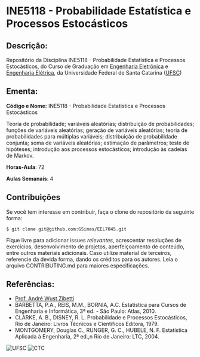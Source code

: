 # INE5118 - Probabilidade Estatística e Processos Estocásticos

## Descrição:

Repositório da Disciplina INE5118 - Probabilidade Estatística e Processos Estocásticos, do Curso de Graduação em [Engenharia Eletrônica](http://geltro.ufsc.br/) e [Engenharia Elétrica](http://cagr.sistemas.ufsc.br/relatorios/curriculoCurso?curso=202&curriculo=20051), da Universidade Federal de Santa Catarina ([UFSC](ufsc.br))

## Ementa:

**Código e Nome:** INE5118 - Probabilidade Estatística e Processos Estocásticos

Teoria de probabilidade; variáveis aleatórias; distribuição de probabilidades; funções de variáveis aleatórias; geração de variáveis aleatórias; teoria de
probabilidades para múltiplas variáveis; distribuição de probabilidade conjunta; soma de variáveis aleatórias; estimação de parâmetros; teste de hipóteses;
introdução aos processos estocásticos; introdução às cadeias de Markov.

**Horas-Aula**: 72

**Aulas Semanais**: 4

## **Contribuições**

Se você tem interesse em contribuir, faça o clone do repositório da seguinte forma:

```
$ git clone git@github.com:GSimas/EEL7045.git
```

Fique livre para adicionar issues *relevantes*, acrescentar resoluções de exercícios, desenvolvimento de projetos, aperfeiçoamento de conteúdo, entre outros materiais adicionais. Caso utilize material de terceiros, referencie da devida forma, dando os créditos para os autores.
Leia o arquivo CONTRIBUTING.md para maiores especificações.

## Referências:

- [Prof. André Wust Zibetti](http://www.inf.ufsc.br/~andre.zibetti/)
- BARBETTA, P.A., REIS, M.M., BORNIA, A.C. Estatística para Cursos de Engenharia e Informática, 3ª ed. - São Paulo: Atlas, 2010.
- CLARKE, A. B., DISNEY, R. L. Probabilidade e Processos Estocásticos, Rio de Janeiro: Livros Técnicos e Científicos Editora, 1979.
- MONTGOMERY, Douglas C., RUNGER, G. C., HUBELE, N. F. Estatística Aplicada à Engenharia, 2ª ed.,n Rio de Janeiro: LTC, 2004.

![UFSC](http://laship.ufsc.br/site/wp-content/themes/emc_completo/resource/img/filiacoes/brasao_UFSC_vertical_sigla.png) ![CTC](http://tisc.com.br/wp-content/uploads/ctcufsc.gif)
